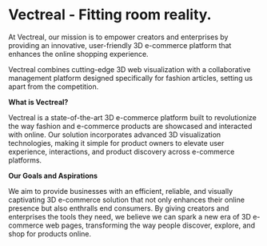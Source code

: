 # Vectreal - Fitting room reality.

At Vectreal, our mission is to empower creators and enterprises by providing an innovative, user-friendly 3D e-commerce platform that enhances the online shopping experience.

Vectreal combines cutting-edge 3D web visualization with a collaborative management platform designed specifically for fashion articles, setting us apart from the competition.

**What is Vectreal?**

Vectreal is a state-of-the-art 3D e-commerce platform built to revolutionize the way fashion and e-commerce products are showcased and interacted with online. Our solution incorporates advanced 3D visualization technologies, making it simple for product owners to elevate user experience, interactions, and product discovery across e-commerce platforms.

**Our Goals and Aspirations**

We aim to provide businesses with an efficient, reliable, and visually captivating 3D e-commerce solution that not only enhances their online presence but also enthralls end consumers. By giving creators and enterprises the tools they need, we believe we can spark a new era of 3D e-commerce web pages, transforming the way people discover, explore, and shop for products online.
